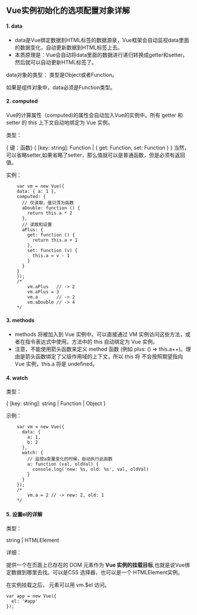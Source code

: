 ## Vue实例初始化的选项配置对象详解

#### 1. data
* data是Vue绑定数据到HTML标签的数据源泉，Vue框架会自动监视data里面的数据变化，自动更新数据到HTML标签上去。
* 本质原理是：Vue会自动将data里面的数据进行递归转换成getter和setter，然后就可以自动更新HTML标签了。

data对象的类型： 类型是Object或者Function。

如果是组件对象中，data必须是Function类型。


#### 2. computed

Vue的计算属性（computed)的属性会自动加入Vue的实例中。所有 getter 和 setter 的 this 上下文自动地绑定为 Vue 实例。

类型：

{ 键：函数} { [key: string]: Function | { get: Function, set: Function } } 当然，可以省略setter,如果省略了setter，那么值就可以是普通函数，但是必须有返回值。

实例：
```ecmascript 6
    var vm = new Vue({
    data: { a: 1 },
    computed: {
      // 仅读取，值只须为函数
      aDouble: function () {
        return this.a * 2
      },
      // 读取和设置
      aPlus: {
        get: function () {
          return this.a + 1
        },
        set: function (v) {
          this.a = v - 1
        }
      }
    }
    });
    /* 
        vm.aPlus   // -> 2
        vm.aPlus = 3
        vm.a       // -> 2
        vm.aDouble // -> 4 
    */
```

#### 3. methods
* methods 将被加入到 Vue 实例中。可以直接通过 VM 实例访问这些方法，或者在指令表达式中使用。方法中的 this 自动绑定为 Vue 实例。
* 注意，不能使用箭头函数来定义 method 函数 (例如 plus: () => this.a++)。理由是箭头函数绑定了父级作用域的上下文，所以 this 将
不会按照期望指向 Vue 实例，this.a 将是 undefined。


#### 4. watch
类型：

{ [key: string]: string | Function | Object }

示例：
```ecmascript 6
    var vm = new Vue({
      data: {
        a: 1,
        b: 2
      },
      watch: {
        // 监控a变量变化的时候，自动执行此函数
        a: function (val, oldVal) {
          console.log('new: %s, old: %s', val, oldVal)
        }
      }
    });
    /*
        vm.a = 2 // -> new: 2, old: 1
    */
```

#### 5. 设置el的详解
类型：

string | HTMLElement

详细：

提供一个在页面上已存在的 DOM 元素作为 **Vue 实例的挂载目标**,也就是说Vue绑定数据到哪里去找。可以是CSS 选择器，也可以是一个 HTMLElement实例。

在实例挂载之后， 元素可以用 vm.$el 访问。

```ecmascript 6
var app = new Vue({         
  el: '#app'
});
```